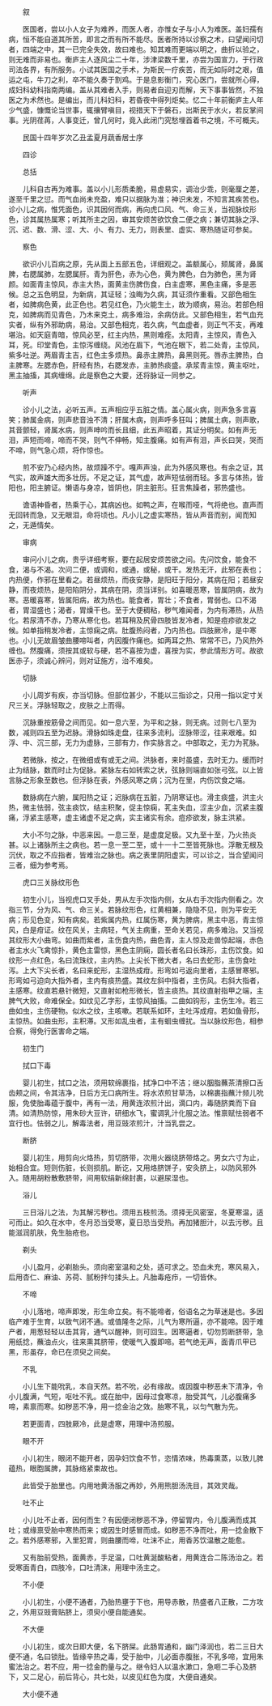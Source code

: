 <!-- { "loadSidebar": true } -->


　　叙

　　医国者，尝以小人女子为难养，而医人者，亦惟女子与小人为难医。盖妇孺有病，恒不能自道其所苦，即言之而有所不能尽。医者所持以诊察之术，曰望闻问切者，四端之中，其一已完全失效，故曰难也。知其难而更端以明之，曲折以验之，则无难而非易也。衡庐主人逐风尘二十年，涉津梁数千里，亦尝为国宣力，于行政司法各界，有所服务。小试其医国之手术，为斯民一疗疾苦，而无如际时之艰，值运之屯，牛刀之利，卒不能久奏于割鸡。于是息影衡门，究心医门，尝就所心得，成妇科幼科指南两编。盖从其难者入手，则易者自迎刃而解，天下事事皆然，不独医之为术然也。是编出，而儿科妇科，若昏夜中得列炬矣。忆二十年前衡庐主人年少气盛，慷慨论当世事，辄攘臂嗔目，视措天下于磐石，出斯民于水火，若反掌间事。光阴荏苒，人事变迁，曾几何时，竟入此闭门究愁埋首着书之境，不可概夫。

　　民国十四年岁次乙丑孟夏月蔬香居士序

　　四诊

　　总括

　　儿科自古再为难事。盖以小儿形质柔脆，易虚易实，调治少乖，则毫厘之差，遂至千里之愆。而气血尚未充盈，难只以据脉为准；神识未发，不知言其疾苦也。诊小儿之病，惟凭面色，识其因何而病，再向虎口风、气、命三关，当视脉纹形色，诊其属热属寒；听其所主之因，审其安烦苦欲饮食二便之病；兼切其脉之浮、沉、迟、数、滑、涩、大、小、有力、无力，则表里、虚实、寒热随证可参矣。

　　察色

　　欲识小儿百病之原，先从面上五部五色，详细观之。盖额属心，颏属肾，鼻属脾，右腮属肺，左腮属肝。青为肝色，赤为心色，黄为脾色，白为肺色，黑为肾颜。如面青主惊风，赤主大热，面黄主伤脾伤食，白主虚寒，黑色主痛，多是恶候。总之五色明显，为新病，其证轻；浊晦为久病，其证须作重看。又部色相生者，如脾病色黄，此正色也。若见红色，乃火能生土，故为顺病，易治。若部色相克，如脾病而见青色，乃木来克土，病多难治，余病仿此。又部色相生，若气血充实者，纵有外邪助病，易治。又部色相克，若久病，气血虚者，则正气不支，再难堪治。如天庭青暗，惊风必至，红主内热，黑则难痊。太阳青，主惊风，青色入耳，死。印堂青色，主惊泻缠绕。风池在眉下，气池在眼下，若二处青，主惊风，紫多吐逆。两眉青主吉，红色主多烦热。鼻赤主脾热，鼻黑则死。唇赤主脾热，白主脾寒。左腮赤色，肝经有热，右腮发赤，主肺热痰盛。承浆青主惊，黄主呕吐，黑主抽搐，其病缠绵。此是察色之大要，还将脉证一同参之。

　　听声

　　诊小儿之法，必听五声。五声相应乎五脏之情。盖心属火病，则声急多言喜笑；肺属金病，则声悲音浊不清；肝属木病，则声呼多狂叫；脾属土病，则声歌，其音颤轻，肾属水病，则声呻吟而长且细，此五声昭着，其证分明矣。如有声无泪，声短而啼，啼而不哭，则气不伸畅，知主腹痛。如有声有泪，声长曰哭，哭而不啼，则气急心烦，将作惊也。

　　煎不安乃心经内热，故烦躁不宁。嘎声声浊，此为外感风寒也。有余之证，其气实，故声雄大而多壮厉。不足之证，其气虚，故声短怯弱而轻。多言与体热，皆阳也，阳主腑证。懒语与身凉，皆阴也，阴主脏形。狂言焦躁者，邪热盛也。

　　谵语神昏者，热乘于心，其病凶也。如鸭之声，在喉而哑，气将绝也。直声而无回转而急，又无眼泪，命将顷也。凡小儿之虚实寒热，皆从声音而别，闻而知之，无遁情矣。

　　审病

　　审问小儿之病，贵乎详细考察，要在起居安烦苦欲之间。先问饮食，能食不食，渴与不渴。次问二便，或调和，或通，或秘，或干。发热无汗，此邪在表也；内热便，作邪在里看之。若昼烦热，而夜安静，是阳旺于阳分，其病在阳；若昼安静，而夜烦热，是阳陷阴分，其病在阴，须当详别。如喜暖恶寒，皆属阴病，故为寒。恶暖喜寒，皆属阳病，故为热也。能食者，胃壮；不食者，胃弱也。口不渴者，胃湿盛也；渴者，胃燥干也。至于大便稠粘，秽气难闻者，为内有滞热，从热化。若尿清不赤，乃寒从寒化也。若耳稍及尻骨四肢皆发冷者，知是痘疹欲发之候。如单指稍发冷者，主惊痫之病。肚腹热闷者，乃内热也。四肢厥冷，是中寒也。小儿无故眉皱曲腰啼叫者，内因腹作痛也。如两耳之热、常常不已，乃风热外缠也。然腹痛，须按其或软与硬，若不喜按为虚，喜按为实，参此情形方可。故欲医赤子，须诚心辨问，则对证施方，治不难矣。

　　切脉

　　小儿周岁有疾，亦当切脉。但部位甚少，不能以三指诊之，只用一指以定寸关尺三关。浮脉轻取之，皮肤之上而得。

　　沉脉重按筋骨之间而见。如一息六至，为平和之脉，则无病。过则七八至为数，减则四五至为迟脉。滑脉如珠走盘，往来多流利。涩脉带涩，往来艰难。如浮、中、沉三部，无力为虚脉，三部有力，作实脉言之。中部取之，无力为芤脉。

　　若微脉，按之，在微细或有或无之间。洪脉者，来时虽盛，去时无力。缓而时止为结脉，数而时止为促脉。紧脉左右如转索之状，弦脉则端直如张弓弦。以上皆言脉之形象至数也。但浮脉在表，外感风寒之病；沉为在里，内伤饮食之端。

　　数脉病在六腑，属阳热之证；迟脉病在五脏，乃阴寒证也。滑主痰盛，洪主火热，微主怯弱，弦主痰饮，结主积聚，促主惊痫，芤主失血，涩主少血，沉紧主腹痛，浮紧主感寒，虚主诸虚不足之病，实主诸实有余。痘疹欲发，脉主洪紧。

　　大小不匀之脉，中恶来因。一息三至，是虚度足极。又九至十至，乃火热炎甚。以上诸脉所主之病也。若一息一至二至，或十一十二至皆死脉也。浮散无根及沉伏，取之不应指者，皆难治之脉也。病之表里阴阳虚实，可以诊之，当合望闻问三者，细为参考焉。

　　虎口三关脉纹形色

　　初生小儿，当视虎口叉手处，男从左手次指内侧，女从右手次指内侧看之。次指三节，分为风、气、命三关。若脉纹形色，红黄相兼，隐隐不见，则为平安无病；形见色变，知有病矣。若紫属内热，红属伤寒，黄为脾病，黑主中恶，青主惊风，白是疳证。纹在风关，主病轻，气关主病重，至命关若见，病多难治。又当视其纹形大小曲弯。如曲而紫者，主伤食内热，曲色青，主人惊及走兽惊起端，赤色者主水火飞禽惊扑，黄色主雷惊，黑色主阴痫，圆长者名曰长珠形，主伤饮食。如纹形一点红色，名曰流珠纹，主内热。上尖长下微大者，名曰去蛇形，主伤食吐泻。上大下尖长者，名曰来蛇形，主湿热成疳。形弯如弓返向里者，主感冒寒邪。形弯如弓迫向大指外者，主内有痰热盛。其纹左斜中指者，主伤风。右斜大指者，主感寒。纹直若悬针微短，又直射如枪形微长，皆主痰热。其纹直射指甲之端，主脾气大败，命难保全。如纹见乙字形，主惊风抽搐。二曲如钩形，主伤生冷。若三曲如虫，主伤硬物。似水之纹，主咳嗽。若联系如环，主吐泻成疳。若如鱼骨形，主惊热。如曲虫形，主积滞。又形如乱虫者，主有蛔虫缠扰。当以脉纹形色，相参合察，得免行医害命之端。

　　初生门

　　拭口下毒

　　婴儿初生，拭口之法，须用软绵裹指，拭净口中不洁；继以胭脂蘸茶清擦口舌齿颊之间，令其洁净，日后方无口病所生。将水浓煎甘草汤，以棉裹指蘸汁频儿吮服，免使胎毒蕴于腹中，再有一法，用黄连浓煎汁出，滴口内，毒随脐粪而下自清。如清热防惊，用朱砂大豆许，研细水飞，蜜调乳汁化服之法。惟禀赋怯弱者不宜行也。怯弱之儿，解毒法者，用豆豉浓煎汁，汁当乳尝之。

　　断脐

　　婴儿初生，用剪向火烙热，剪切脐带，次用火器绕脐带烙之。男女六寸为止，始相合宜。短则伤脏，长则损肌。断讫，又用烙脐饼子，安灸脐上，以防风邪外入。随用胡粉散敷脐带，间用软绢新绵封裹，以避尿湿也。

　　浴儿

　　三日浴儿之法，为其解污秽也。须用五枝煎汤。须择无风密室，冬夏寒温，适可而止。如久在水中，冬月恐当受寒，夏日恐当受热。再加猪胆汁，以去污秽。且能滋润肌肤，免生胎疮也。

　　剃头

　　小儿盈月，必剃胎头。须向密室温和之处，适可求之。恐血未充，寒风易入，后用杏仁、麻油、苏荷、腻粉拌匀揉头上。凡胎毒疮疖，一切皆休。

　　不啼

　　小儿落地，啼声即发，形生命立矣。有不能啼者，俗语名之为草迷是也。多因临产难于生育，以致气闭不通。或值隆冬之际，儿气为寒所逼，亦不能啼。因于难产者，用葱轻轻以击其背，通气以醒神，则可回生。因寒逼者，切勿剪断脐带，急用纸捻，蘸油点火，往来熏其脐带，使暖气入腹即啼。若气绝无声，面青爪甲已黑，形虽存，命已在须臾之间矣。

　　不乳

　　小儿生下能吮乳，本自天然。若不吮，必有缘故。或因腹中秽恶未下清净，令小儿腹满，气短，呕吐不乳。或在胎中，因母过食寒凉，胎受其气，儿必腹痛多啼，素禀而寒。如秽恶不净，用一捻金治之效。胎寒不乳，以匀气散为先。

　　若更面青，四肢厥冷，此是虚寒，用理中汤煎服。

　　眼不开

　　小儿初生，眼闭不能开者，因孕妇饮食不节，恣情浓味，热毒熏蒸，以致儿脾蕴热，眼胞属脾，其脉络紧束故也。

　　此皆受于胎里也。内用地黄汤服之再妙，外用熊胆汤洗目，其效灵哉。

　　吐不止

　　小儿吐不止者，因何而生？有因便闭秽恶不净，停留胃内，令儿腹满而成其吐；或缘禀受胎中寒热而来；或因生时感冒而成。如秽恶不净而吐，用一捻金散下之。若外感寒邪，入里犯胃，则曲腰而啼，吐沫不止，用香苏饮温散之能愈。

　　又有胎前受热，面黄赤，手足温，口吐黄涎酸粘者，用黄连合二陈汤治之。若受寒面青白，四肢冷，口吐清沫，用理中汤主之。

　　不小便

　　小儿初生，小便不通者，乃胎热壅于下也，用导赤散，热盛者八正散，二方攻之，外用豆豉膏贴脐上，须臾小便自能通矣。

　　不大便

　　小儿初生，或次日即大便，名下脐屎。此肠胃通和，幽门泽润也，若二三日大便不通，名曰锁肚。皆缘辛热之毒，受于胎中，儿必面赤腹胀，不乳多啼，宜用朱蜜法治之。若不应，用一捻金酌量与之。继令妇人以温水漱口，急咂二手心及脐下，又二足心，前后背心，共七处，以皮见红色为度，大便自通矣。

　　大小便不通

